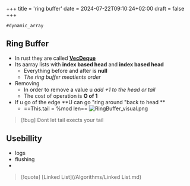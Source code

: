 +++
title = 'ring buffer'
date = 2024-07-22T09:10:24+02:00
draft = false
+++

    #dynamic_array
## Ring Buffer 
 - In rust they are called [**VecDeque**](https://doc.rust-lang.org/std/collections/struct.VecDeque.html)
 - Its aarray lists with **index based head** and **index based head** 
	 - Everything before and after is **null**
	 - *The ring buffer meatients order*
- Removing 
	- In order to remove a value u *add +1 to the head or tail* 
	- The cost of operation is **O of 1**
- If u go of the edge **U can go "ring around "back to head **
	- ==This.tail = %mod len==
	![RingBuffer_visual.png](/Notes/RingBuffer_visual.png)

>[!bug] Dont let tail exects  your tail  
## Usebillity 
- logs 
- flushing 
- 

>[!quote] [Linked List](/Algorithms/Linked List.md)